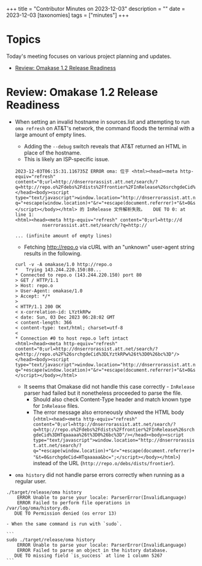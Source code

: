 +++
title = "Contributor Minutes on 2023-12-03"
description = ""
date = 2023-12-03
[taxonomies]
tags = ["minutes"]
+++

Topics
======

Today's meeting focuses on various project planning and updates.

- [Review: Omakase 1.2 Release Readiness](#review-omakase-1-2-release-readiness)

Review: Omakase 1.2 Release Readiness
=====================================

- When setting an invalid hostname in sources.list and attempting to run `oma refresh` on AT&T's network, the command floods the terminal with a large amount of empty lines.
    - Adding the `--debug` switch reveals that AT&T returned an HTML in place of the hostname.
    - This is likely an ISP-specific issue.

    ```
    2023-12-03T06:15:31.116735Z ERROR oma: 位于 ⁨<html><head><meta http-equiv="refresh" content="0;url=http://dnserrorassist.att.net/search/?q=http://repo.o%2Fdebs%2Fdists%2Ffrontier%2FInRelease%26srchgdeCid%3DHTqaaaaa%26t%3D0%26bc%3D"/></head><body><script type="text/javascript">window.location="http://dnserrorassist.att.net/search/?q="+escape(window.location)+"&r="+escape(document.referrer)+"&t=0&srchgdeCid=HTqaaaaa&bc=";</script></body></html>⁩ 的 InRelease 文件解析失败。   DUE TO 0: at line 1:
    <html><head><meta http-equiv="refresh" content="0;url=http://d
              nserrorassist.att.net/search/?q=http://
    
    ... (infinite amount of empty lines)
    ```

    - Fetching http://repo.o via cURL with an "unknown" user-agent string results in the following.

    ```
    curl -v -A omakase/1.0 http://repo.o
    *   Trying 143.244.220.150:80...
    * Connected to repo.o (143.244.220.150) port 80
    > GET / HTTP/1.1
    > Host: repo.o
    > User-Agent: omakase/1.0
    > Accept: */*
    >
    < HTTP/1.1 200 OK
    < x-correlation-id: LYztkRPw
    < date: Sun, 03 Dec 2023 06:28:02 GMT
    < content-length: 366
    < content-type: text/html; charset=utf-8
    <
    * Connection #0 to host repo.o left intact
    <html><head><meta http-equiv="refresh" content="0;url=http://dnserrorassist.att.net/search/?q=http://repo.o%2F%26srchgdeCid%3DLYztkRPw%26t%3D0%26bc%3D"/></head><body><script type="text/javascript">window.location="http://dnserrorassist.att.net/search/?q="+escape(window.location)+"&r="+escape(document.referrer)+"&t=0&srchgdeCid=LYztkRPw&bc=";</script></body></html>
    ```

    - It seems that Omakase did not handle this case correctly - `InRelease` parser had failed but it nonetheless proceeded to parse the file.
        - Should also check Content-Type header and match known type for `InRelease` files.
        - The error message also erroneously showed the HTML body (`<html><head><meta http-equiv="refresh" content="0;url=http://dnserrorassist.att.net/search/?q=http://repo.o%2Fdebs%2Fdists%2Ffrontier%2FInRelease%26srchgdeCid%3DHTqaaaaa%26t%3D0%26bc%3D"/></head><body><script type="text/javascript">window.location="http://dnserrorassist.att.net/search/?q="+escape(window.location)+"&r="+escape(document.referrer)+"&t=0&srchgdeCid=HTqaaaaa&bc=";</script></body></html>⁩`) instead of the URL (`http://repo.o/debs/dists/frontier`).
- `oma history` did not handle parse errors correctly when running as a regular user.

```
./target/release/oma history
    ERROR Unable to parse your locale: ParserError(InvalidLanguage)
    ERROR Failed to perform file operations in ⁨/var/log/oma/history.db⁩.
   DUE TO Permission denied (os error 13)
```

    - When the same command is run with `sudo`.

    ```
    sudo ./target/release/oma history
        ERROR Unable to parse your locale: ParserError(InvalidLanguage)
        ERROR Failed to parse an object in the history database.
       DUE TO missing field `is_success` at line 1 column 5267
    ```
